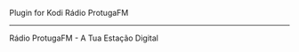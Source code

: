 Plugin for Kodi Rádio ProtugaFM

--------------------------------------------------------------------------------

Rádio ProtugaFM - A Tua Estação Digital
